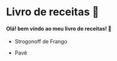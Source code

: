 # Livro de receitas :cake:



#### Olá! bem vindo ao meu livro de receitas! :wave:

- Strogonoff de Frango

- Pavê

  

